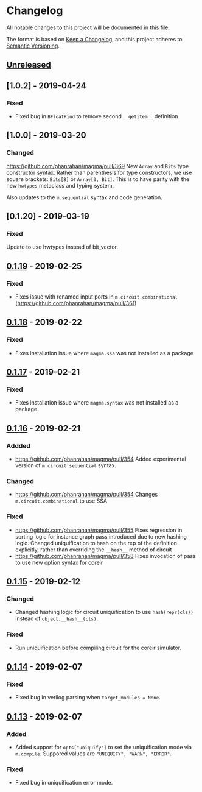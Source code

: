 # Changelog
All notable changes to this project will be documented in this file.

The format is based on [Keep a Changelog](https://keepachangelog.com/en/1.0.0/),
and this project adheres to [Semantic Versioning](https://semver.org/spec/v2.0.0.html).

## [Unreleased]

## [1.0.2] - 2019-04-24
### Fixed
- Fixed bug in `BFloatKind` to remove second `__getitem__` definition

## [1.0.0] - 2019-03-20
### Changed
https://github.com/phanrahan/magma/pull/369
New `Array` and `Bits` type constructor syntax. Rather than parenthesis for type
constructors, we use square brackets: `Bits[8]` or `Array[3, Bit]`. This is to
have parity with the new `hwtypes` metaclass and typing system.

Also updates to the `m.sequential` syntax and code generation.

## [0.1.20] - 2019-03-19
### Fixed
Update to use hwtypes instead of bit_vector.

## [0.1.19] - 2019-02-25
### Fixed
- Fixes issue with renamed input ports in `m.circuit.combinational`
  (https://github.com/phanrahan/magma/pull/361)

## [0.1.18] - 2019-02-22
### Fixed
- Fixes installation issue where `magma.ssa` was not installed as a package


## [0.1.17] - 2019-02-21
### Fixed
- Fixes installation issue where `magma.syntax` was not installed as a package

## [0.1.16] - 2019-02-21
### Addded
- https://github.com/phanrahan/magma/pull/354
  Added experimental version of `m.circuit.sequential` syntax.
### Changed
- https://github.com/phanrahan/magma/pull/354
  Changes `m.circuit.combinational` to use SSA
### Fixed
- https://github.com/phanrahan/magma/pull/355
  Fixes regression in sorting logic for instance graph pass introduced due to
  new hashing logic. Changed uniquification to hash on the rep of the
  definition explicitly, rather than overriding the `__hash__` method of
  circuit
- https://github.com/phanrahan/magma/pull/358
  Fixes invocation of pass to use new option syntax for coreir

## [0.1.15] - 2019-02-12
### Changed
- Changed hashing logic for circuit uniquification to use `hash(repr(cls))`
  instead of `object.__hash__(cls)`.

### Fixed
- Run uniquification before compiling circuit for the coreir simulator.

## [0.1.14] - 2019-02-07
### Fixed
- Fixed bug in verilog parsing when `target_modules = None`.

## [0.1.13] - 2019-02-07
### Added
- Added support for `opts["uniquify"]` to set the uniquification mode via
  `m.compile`. Suppored values are `"UNIQUIFY", "WARN", "ERROR"`.

### Fixed
- Fixed bug in uniquification error mode.

[Unreleased]: https://github.com/phanrahan/magma/compare/v0.1.18...HEAD
[0.1.19]: https://github.com/phanrahan/magma/compare/v0.1.18...v0.1.19
[0.1.18]: https://github.com/phanrahan/magma/compare/v0.1.17...v0.1.18
[0.1.17]: https://github.com/phanrahan/magma/compare/v0.1.16...v0.1.17
[0.1.16]: https://github.com/phanrahan/magma/compare/v0.1.15...v0.1.16
[0.1.15]: https://github.com/phanrahan/magma/compare/v0.1.14...v0.1.15
[0.1.14]: https://github.com/phanrahan/magma/compare/v0.1.13...v0.1.14
[0.1.13]: https://github.com/phanrahan/magma/compare/v0.1.12...v0.1.13
